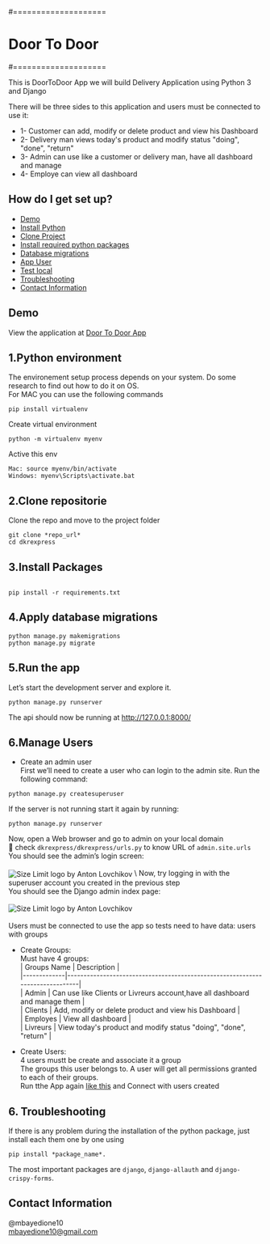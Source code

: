 #====================  
#    Door To Door  
#====================  

This is DoorToDoor App
we will build Delivery Application using Python 3 and Django  

There will be three sides to this application and users must be connected to use it:  

* 1- Customer can add, modify or delete product and view his Dashboard  
* 2- Delivery man views today's product and modify status "doing", "done", "return"  
* 3- Admin can use like a customer or delivery man, have all dashboard and manage  
* 4- Employe can view all dashboard

## How do I get set up?
* [Demo](#demo)
* [Install Python](#1.Python-environment)
* [Clone Project](#2.Clone-repositorie)
* [Install required python packages](#3.Install-Packages)
* [Database migrations](#4.Apply-database-migrations)
* [App User](#6.Manage-Users)
* [Test local](#5.Run-the-app)
* [Troubleshooting](#6.-Troubleshooting)
* [Contact Information ](#Contact-Information)


## Demo
View the application at [Door To Door App](http://104.236.104.196/)

## 1.Python environment

The environement setup process depends on your system. Do some research to find out how to do it on OS.  
For MAC you can use the following commands  
```
pip install virtualenv
```

Create virtual environment
```
python -m virtualenv myenv
```
Active this env

```
Mac: source myenv/bin/activate
Windows: myenv\Scripts\activate.bat

```

## 2.Clone repositorie
Clone the repo and move to the project folder
```
git clone *repo_url*
cd dkrexpress

```

## 3.Install Packages
```

pip install -r requirements.txt

```

## 4.Apply database migrations
```
python manage.py makemigrations
python manage.py migrate
```

## 5.Run the app
Let’s start the development server and explore it.

```
python manage.py runserver

```
The api should now be running at http://127.0.0.1:8000/


## 6.Manage Users
* Create an admin user  
First we’ll need to create a user who can login to the admin site. Run the following command:  

```
python manage.py createsuperuser
```
If the server is not running start it again by running:  
```
python manage.py runserver
```

Now, open a Web browser and go to admin on your local domain   
🚨 check `dkrexpress/dkrexpress/urls.py` to know URL of `admin.site.urls`  
You should see the admin’s login screen:  
\
<img src="https://docs.djangoproject.com/en/3.2/_images/admin01.png" align="center"
     alt="Size Limit logo by Anton Lovchikov"> 
     \ 
Now, try logging in with the superuser account you created in the previous step  
You should see the Django admin index page:  
\
 <img src="https://docs.djangoproject.com/en/3.2/_images/admin02.png" align="center"
     alt="Size Limit logo by Anton Lovchikov">  
     \
Users must be connected to use the app so tests need to have data: users with groups  
* Create Groups:  
Must have 4 groups:  
| Groups Name |                             Description                                      |  
|-------------|------------------------------------------------------------------------------|  
| Admin       | Can use like Clients or Livreurs account,have all dashboard and manage them  |  
| Clients     | Add, modify or delete product and view his Dashboard                         |  
| Employes    | View all dashboard                                                           |  
| Livreurs    | View today's product and modify status "doing", "done", "return"             |  

* Create Users:  
4 users mustt be create and associate it a group  
The groups this user belongs to. A user will get all permissions granted to each of their groups.  
Run tthe App again [like this](#5.Run-the-app) and Connect with users created

## 6. Troubleshooting 

If there is any problem during the installation of the python package, just install each them one by one using   
```
pip install *package_name*. 
```
The most important packages are `django`, `django-allauth` and `django-crispy-forms`.

## Contact Information 
@mbayedione10  
mbayedione10@gmail.com  

